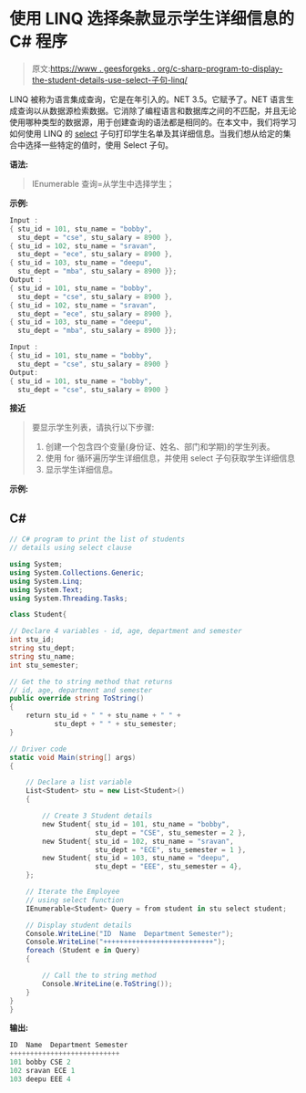 # 使用 LINQ 选择条款显示学生详细信息的 C# 程序

> 原文:[https://www . geesforgeks . org/c-sharp-program-to-display-the-student-details-use-select-子句-linq/](https://www.geeksforgeeks.org/c-sharp-program-to-display-the-student-details-using-select-clause-linq/)

LINQ 被称为语言集成查询，它是在年引入的。NET 3.5。它赋予了。NET 语言生成查询以从数据源检索数据。它消除了编程语言和数据库之间的不匹配，并且无论使用哪种类型的数据源，用于创建查询的语法都是相同的。在本文中，我们将学习如何使用 LINQ 的 [select](https://www.geeksforgeeks.org/linq-projection-operator-select/) 子句打印学生名单及其详细信息。当我们想从给定的集合中选择一些特定的值时，使用 Select 子句。

**语法:**

> IEnumerable <student>查询=从学生中选择学生；</student>

**示例:**

```cs
Input :
{ stu_id = 101, stu_name = "bobby", 
  stu_dept = "cse", stu_salary = 8900 },
{ stu_id = 102, stu_name = "sravan", 
  stu_dept = "ece", stu_salary = 8900 },
{ stu_id = 103, stu_name = "deepu", 
  stu_dept = "mba", stu_salary = 8900 }};
Output :
{ stu_id = 101, stu_name = "bobby", 
  stu_dept = "cse", stu_salary = 8900 },
{ stu_id = 102, stu_name = "sravan", 
  stu_dept = "ece", stu_salary = 8900 },
{ stu_id = 103, stu_name = "deepu", 
  stu_dept = "mba", stu_salary = 8900 }};

Input :
{ stu_id = 101, stu_name = "bobby", 
  stu_dept = "cse", stu_salary = 8900 }
Output:
{ stu_id = 101, stu_name = "bobby", 
  stu_dept = "cse", stu_salary = 8900 }

```

**接近**

> 要显示学生列表，请执行以下步骤:
> 
> 1.  创建一个包含四个变量(身份证、姓名、部门和学期)的学生列表。
> 2.  使用 for 循环遍历学生详细信息，并使用 select 子句获取学生详细信息
> 3.  显示学生详细信息。

**示例:**

## C#

```cs
// C# program to print the list of students
// details using select clause

using System;
using System.Collections.Generic;
using System.Linq;
using System.Text;
using System.Threading.Tasks;

class Student{

// Declare 4 variables - id, age, department and semester
int stu_id; 
string stu_dept;
string stu_name;
int stu_semester;

// Get the to string method that returns
// id, age, department and semester
public override string ToString()
{
    return stu_id + " " + stu_name + " " + 
           stu_dept + " " + stu_semester;
}

// Driver code
static void Main(string[] args)
{

    // Declare a list variable 
    List<Student> stu = new List<Student>()
    {

        // Create 3 Student details
        new Student{ stu_id = 101, stu_name = "bobby", 
                     stu_dept = "CSE", stu_semester = 2 },
        new Student{ stu_id = 102, stu_name = "sravan", 
                     stu_dept = "ECE", stu_semester = 1 },
        new Student{ stu_id = 103, stu_name = "deepu", 
                     stu_dept = "EEE", stu_semester = 4},
    };

    // Iterate the Employee 
    // using select function
    IEnumerable<Student> Query = from student in stu select student;

    // Display student details
    Console.WriteLine("ID  Name  Department Semester");
    Console.WriteLine("+++++++++++++++++++++++++++");
    foreach (Student e in Query)
    {

        // Call the to string method
        Console.WriteLine(e.ToString());
    }
}
}
```

**输出:**

```cs
ID  Name  Department Semester
+++++++++++++++++++++++++++
101 bobby CSE 2
102 sravan ECE 1
103 deepu EEE 4
```